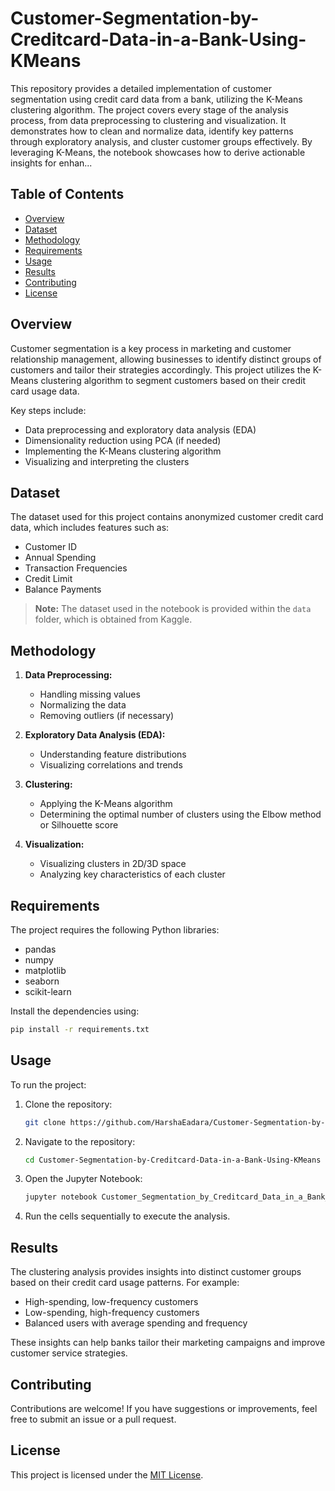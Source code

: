 # Customer-Segmentation-by-Creditcard-Data-in-a-Bank-Using-KMeans
This repository provides a detailed implementation of customer segmentation using credit card data from a bank, utilizing the K-Means clustering algorithm. The project covers every stage of the analysis process, from data preprocessing to clustering and visualization. It demonstrates how to clean and normalize data, identify key patterns through exploratory analysis, and cluster customer groups effectively. By leveraging K-Means, the notebook showcases how to derive actionable insights for enhan...

## Table of Contents
- [Overview](#overview)
- [Dataset](#dataset)
- [Methodology](#methodology)
- [Requirements](#requirements)
- [Usage](#usage)
- [Results](#results)
- [Contributing](#contributing)
- [License](#license)

## Overview
Customer segmentation is a key process in marketing and customer relationship management, allowing businesses to identify distinct groups of customers and tailor their strategies accordingly. This project utilizes the K-Means clustering algorithm to segment customers based on their credit card usage data.

Key steps include:
- Data preprocessing and exploratory data analysis (EDA)
- Dimensionality reduction using PCA (if needed)
- Implementing the K-Means clustering algorithm
- Visualizing and interpreting the clusters

## Dataset
The dataset used for this project contains anonymized customer credit card data, which includes features such as:
- Customer ID
- Annual Spending
- Transaction Frequencies
- Credit Limit
- Balance Payments

> **Note:** The dataset used in the notebook is provided within the `data` folder, which is obtained from Kaggle.

## Methodology
1. **Data Preprocessing:**
   - Handling missing values
   - Normalizing the data
   - Removing outliers (if necessary)

2. **Exploratory Data Analysis (EDA):**
   - Understanding feature distributions
   - Visualizing correlations and trends

3. **Clustering:**
   - Applying the K-Means algorithm
   - Determining the optimal number of clusters using the Elbow method or Silhouette score

4. **Visualization:**
   - Visualizing clusters in 2D/3D space
   - Analyzing key characteristics of each cluster

## Requirements
The project requires the following Python libraries:
- pandas
- numpy
- matplotlib
- seaborn
- scikit-learn

Install the dependencies using:
```bash
pip install -r requirements.txt
```

## Usage
To run the project:
1. Clone the repository:
   ```bash
   git clone https://github.com/HarshaEadara/Customer-Segmentation-by-Creditcard-Data-in-a-Bank-Using-KMeans.git
   ```
2. Navigate to the repository:
   ```bash
   cd Customer-Segmentation-by-Creditcard-Data-in-a-Bank-Using-KMeans
   ```
3. Open the Jupyter Notebook:
   ```bash
   jupyter notebook Customer_Segmentation_by_Creditcard_Data_in_a_Bank_Using_KMeans.ipynb
   ```
4. Run the cells sequentially to execute the analysis.

## Results
The clustering analysis provides insights into distinct customer groups based on their credit card usage patterns. For example:
- High-spending, low-frequency customers
- Low-spending, high-frequency customers
- Balanced users with average spending and frequency

These insights can help banks tailor their marketing campaigns and improve customer service strategies.

## Contributing
Contributions are welcome! If you have suggestions or improvements, feel free to submit an issue or a pull request.

## License
This project is licensed under the [MIT License](LICENSE).
